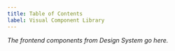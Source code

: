 ```yaml
---
title: Table of Contents
label: Visual Component Library
---
```

*The frontend components from Design System go here.*
